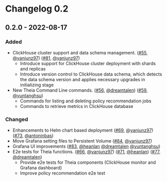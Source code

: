 # Changelog 0.2

## 0.2.0 - 2022-08-17

### Added

- ClickHouse cluster support and data schema management. ([#55](https://github.com/antrea-io/theia/pull/55), [@yanjunz97]) ([#81](https://github.com/antrea-io/theia/pull/81), [@yanjunz97])
  * Introduce support for ClickHouse cluster deployment with shards and replicas
  * Introduce version control to ClickHouse data schema, which detects the data schema version and applies necessary upgrades in initializing stage
- New Theia Command Line commands. ([#56](https://github.com/antrea-io/theia/pull/56), [@dreamtalen]) ([#59](https://github.com/antrea-io/theia/pull/59), [@yuntanghsu])
  * Commands for listing and deleting policy recommendation jobs
  * Commands to retrieve metrics in ClickHouse database

### Changed

- Enhancements to Helm chart based deployment ([#69](https://github.com/antrea-io/theia/pull/69), [@yanjunz97]) ([#73](https://github.com/antrea-io/theia/pull/73), [@antoninbas])
- Move Grafana setting files to Persistent Volume ([#84](https://github.com/antrea-io/theia/pull/84), [@yanjunz97])
- Grafana UI improvements ([#83](https://github.com/antrea-io/theia/pull/83), [@heanlan] [@dreamtalen] [@yuntanghsu])
- E2e tests for Theia functions. ([#66](https://github.com/antrea-io/theia/pull/66), [@yanjunz97]) ([#71](https://github.com/antrea-io/theia/pull/71), [@heanlan]) ([#77](https://github.com/antrea-io/theia/pull/77), [@dreamtalen])
  * Provide e2e tests for Theia components (ClickHouse monitor and Grafana dashboard)
  * Improve policy recommendation e2e test

[@antoninbas]: https://github.com/antoninbas
[@dreamtalen]: https://github.com/dreamtalen
[@heanlan]: https://github.com/heanlan
[@yanjunz97]: https://github.com/yanjunz97
[@yuntanghsu]: https://github.com/@yuntanghsu
